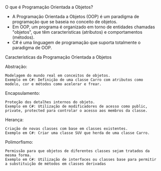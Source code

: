 ﻿O que é Programação Orientada a Objetos?


- A Programação Orientada a Objetos (OOP) é um paradigma de programação que se baseia no conceito de objetos.
- Em OOP, um programa é organizado em torno de entidades chamadas "objetos", que têm características (atributos) e comportamentos (métodos).
- C# é uma linguagem de programação que suporta totalmente o paradigma de OOP.


Características da Programação Orientada a Objetos

Abstração:

    Modelagem do mundo real em conceitos de objetos.
    Exemplo em C#: Definição de uma classe Carro com atributos como modelo, cor e métodos como acelerar e frear.

Encapsulamento:

    Proteção dos detalhes internos do objeto.
    Exemplo em C#: Utilização de modificadores de acesso como public, private, protected para controlar o acesso aos membros da classe.

Herança:

    Criação de novas classes com base em classes existentes.
    Exemplo em C#: Criar uma classe SUV que herda de uma classe Carro.

Polimorfismo:

    Permissão para que objetos de diferentes classes sejam tratados da mesma forma.
    Exemplo em C#: Utilização de interfaces ou classes base para permitir a substituição de métodos em classes derivadas